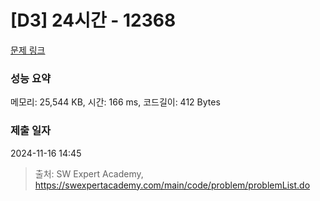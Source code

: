 # [D3] 24시간 - 12368 

[문제 링크](https://swexpertacademy.com/main/code/problem/problemDetail.do?contestProbId=AXsEBlLqedsDFARX) 

### 성능 요약

메모리: 25,544 KB, 시간: 166 ms, 코드길이: 412 Bytes

### 제출 일자

2024-11-16 14:45



> 출처: SW Expert Academy, https://swexpertacademy.com/main/code/problem/problemList.do